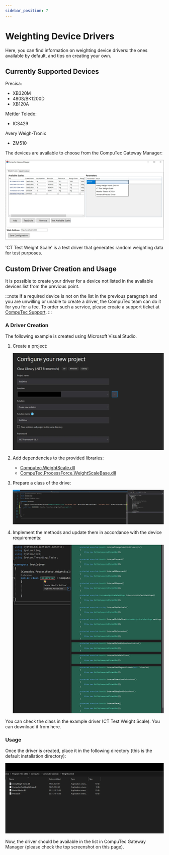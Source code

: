 ```yaml
---
sidebar_position: 7
---
```


# Weighting Device Drivers

Here, you can find information on weighting device drivers: the ones available by default, and tips on creating your own.

## Currently Supported Devices

Precisa:

- XB320M
- 480S/BK1200D
- XB120A

Mettler Toledo:

- ICS429

Avery Weigh-Tronix

- ZM510

The devices are available to choose from the CompuTec Gateway Manager:

![Gateway devices](./media/weighting-device-drivers/gateway-devices.webp)

'CT Test Weight Scale' is a test driver that generates random weighting data for test purposes.

## Custom Driver Creation and Usage

It is possible to create your driver for a device not listed in the available devices list from the previous point.

:::note
    If a required device is not on the list in the previous paragraph and you are unwilling or unable to create a driver, the CompuTec team can do it for you for a fee. To order such a service, please create a support ticket at [CompuTec Support](https://support.computec.pl).
:::

### A Driver Creation

The following example is created using Microsoft Visual Studio.

1. Create a project:

    ![Driver](./media/weighting-device-drivers/new-driver-project.webp)
2. Add dependencies to the provided libraries:

    - [Computec.WeightScale.dll](https://download.computec.one/software/pdc/libraries/CompuTec.WeightScale.dll)
    - [CompuTec.ProcessForce.WeightScaleBase.dll](https://download.computec.one/software/pdc/libraries/CompuTec.ProcessForce.WeightScaleBase.dll)
3. Prepare a class of the drive:

    ![Class preparation](./media/weighting-device-drivers/class-preparation.webp)
4. Implement the methods and update them in accordance with the device requirements:

    ![Method implementation](./media/weighting-device-drivers/method-implementation.webp)

You can check the class in the example driver (CT Test Weight Scale). You can download it from here<!-- TODO: Link -->.

### Usage

Once the driver is created, place it in the following directory (this is the default installation directory):

![Driver directory](./media/weighting-device-drivers/driver-directory.webp)

Now, the driver should be available in the list in CompuTec Gateway Manager (please check the top screenshot on this page).
